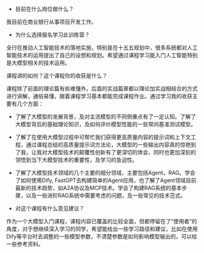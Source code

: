 - 目前在什么岗位做什么？

我目前在商业银行从事项目开发工作。

- 为什么选择报名学习此训练营？

全行在推动人工智能技术的落地实施，特别是在十五五规划中，很多系统都对人工智能技术的运用提出了自己的设想和规划。希望通过课程学习能入门人工智能特别是大模型相关的技术运用。

课程讲的如何？这个课程你的收获是什么？

课程除了前面的理论篇有些难懂外，后面的实战篇章都以理论加实战相结合的方式进行讲解，通俗易懂，跟着课程学习基本都能完成课程作业。通过学习我的收获主要有几个方面：
- 了解了大模型的发展背景，及对主流模型的不同侧重点有了一定认知。了解了大模型背后的基础理论知识，及如何评价模型性能的一些常间基准测试模型。
- 了解了在使用大模型过程中可帮忙我们获得更高质量内容的提示词和上下文工程，通过课程总结的高质量提示词方法论，大模型的一些输出内容真的惊艳到了我，让我对大模型技术的颠覆性创新有了更深切的体会，同时也更加深刻的领悟到当下大模型技术的重要性，及学习的急迫性。
- 了解了大模型技术领域的几个主要的细分领域，主要包括Agent，RAG。学会了如何使用Dify, FastGPT去构建简单的Agent应用，也了解了Agent领域目前最新的技术趋势，如A2A协议及MCP技术。学会了构建RAG系统的基本步骤，以及一些进阶RAG系统中需要考虑的问题，及一些常见的技术范式。

- 对这个课程有什么意见建议？

作为一个大模型入门课程，课程内容已覆盖的比较全面，但都停留在了“使用者”的角度，对于想继续深入学习的同学，希望能给出一些学习路径和建议，比如在使用Dify等平台时去调整的一些模型参数，不清楚参数是如何影响模型输出的，可以给一些参考资料。
